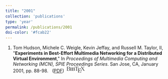 ```yaml
---
title: "2001"
collection: 'publications'
type: 'year'
permalink: /publications/2001
doi-color: '#fcab22'
---
```

1. Tom Hudson, Michele C. Weigle, Kevin Jeffay, and Russell M. Taylor, II, "**Experiments in Best-Effort Multimedia Networking for a Distributed Virtual Environment**," In *Proceedings of Multimedia Computing and Networking                  (MCN), SPIE Proceedings Series*. San Jose, CA, January 2001, pp. 88-98. &nbsp;<a href='http://dx.doi.org/10.1117/12.410916' target='_blank'><i class='ai ai-fw ai-doi' style='color: {{ page.doi-color }}'></i></a> ([PDF](http://www.cs.unc.edu/~jeffay/papers/MMCN-01.pdf)) &nbsp;<a href='/publications/bibtex#hudson-mcn01' target='_blank' class='btn btn--mcwpub'><img src='../images/BibTeX_logo-18px-high.png'/></a>
